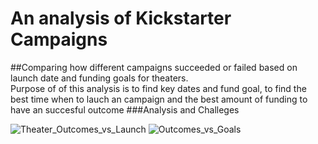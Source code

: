 # An analysis of Kickstarter Campaigns

##Comparing how different campaigns succeeded or failed  based on launch date and funding goals for theaters.  
Purpose of of this analysis is to find key dates and fund goal, to find the best time when to lauch an campaign and the best amount of funding to have an succesful outcome
###Analysis and Challeges

![Theater_Outcomes_vs_Launch](https://user-images.githubusercontent.com/117749494/202919656-b47f5b3d-0cd6-4761-bbce-cfaf3209efd7.PNG)
![Outcomes_vs_Goals](https://user-images.githubusercontent.com/117749494/202919666-0613967a-a19f-4461-9ab9-b3314be782bc.PNG)

